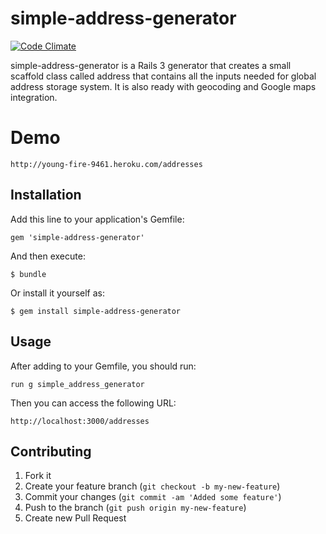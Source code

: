 # simple-address-generator

[![Code Climate](https://codeclimate.com/badge.png)](https://codeclimate.com/github/designium/simple-address-generator)

simple-address-generator is a Rails 3 generator that creates a small scaffold class called address that contains all the inputs needed for global address storage system. It is also ready with geocoding and Google maps integration.

# Demo

    http://young-fire-9461.heroku.com/addresses

## Installation

Add this line to your application's Gemfile:

    gem 'simple-address-generator'

And then execute:

    $ bundle

Or install it yourself as:

    $ gem install simple-address-generator

## Usage

After adding to your Gemfile, you should run:

    run g simple_address_generator

Then you can access the following URL:

    http://localhost:3000/addresses

## Contributing

1. Fork it
2. Create your feature branch (`git checkout -b my-new-feature`)
3. Commit your changes (`git commit -am 'Added some feature'`)
4. Push to the branch (`git push origin my-new-feature`)
5. Create new Pull Request
